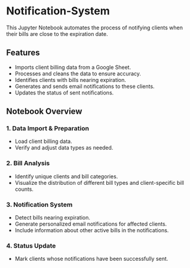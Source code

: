 # Notification-System

This Jupyter Notebook automates the process of notifying clients when their bills are close to the expiration date.

## Features

- Imports client billing data from a Google Sheet.
- Processes and cleans the data to ensure accuracy.
- Identifies clients with bills nearing expiration.
- Generates and sends email notifications to these clients.
- Updates the status of sent notifications.

## Notebook Overview

### 1. Data Import & Preparation
- Load client billing data.
- Verify and adjust data types as needed.

### 2. Bill Analysis
- Identify unique clients and bill categories.
- Visualize the distribution of different bill types and client-specific bill counts.

### 3. Notification System
- Detect bills nearing expiration.
- Generate personalized email notifications for affected clients.
- Include information about other active bills in the notifications.

### 4. Status Update
- Mark clients whose notifications have been successfully sent.
